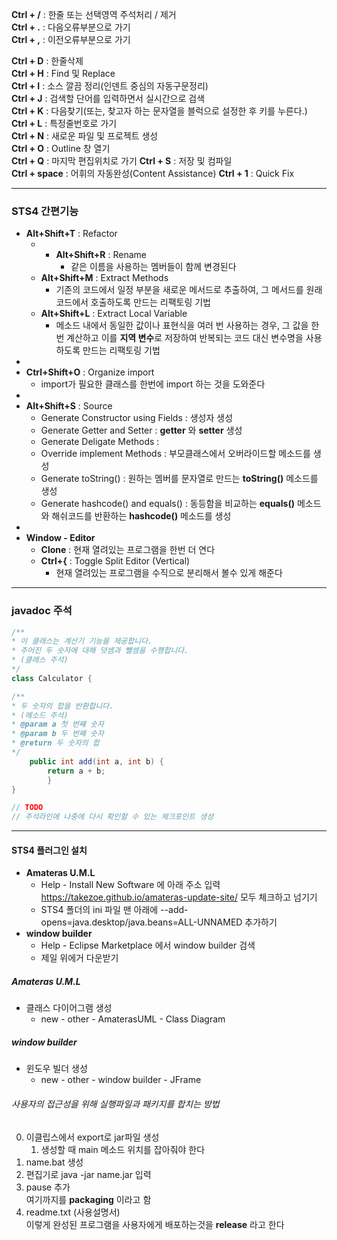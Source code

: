 **Ctrl + /** : 한줄 또는 선택영역 주석처리 / 제거  
**Ctrl + .** : 다음오류부분으로 가기  
**Ctrl + ,** : 이전오류부분으로 가기  
  
**Ctrl + D** : 한줄삭제  
**Ctrl + H** : Find 및 Replace  
**Ctrl + I** : 소스 깔끔 정리(인덴트 중심의 자동구문정리)  
**Ctrl + J** : 검색할 단어를 입력하면서 실시간으로 검색  
**Ctrl + K** : 다음찾기(또는, 찾고자 하는 문자열을 블럭으로 설정한 후 키를 누른다.)  
**Ctrl + L** : 특정줄번호로 가기  
**Ctrl + N** : 새로운 파일 및 프로젝트 생성  
**Ctrl + O** : Outline 창 열기  
**Ctrl + Q** : 마지막 편집위치로 가기
**Ctrl + S** : 저장 및 컴파일  
**Ctrl + space** : 어휘의 자동완성(Content Assistance)
**Ctrl + 1** : Quick Fix

---
### STS4 간편기능
- **Alt+Shift+T** : Refactor
	- - __Alt+Shift+R__ : Rename
		- 같은 이름을 사용하는 멤버들이 함께 변경된다
	- **Alt+Shift+M** : Extract Methods
		- 기존의 코드에서 일정 부분을 새로운 메서드로 추출하여, 그 메서드를 원래 코드에서 호출하도록 만드는 리팩토링 기법
	- **Alt+Shift+L** : Extract Local Variable
		- 메소드 내에서 동일한 값이나 표현식을 여러 번 사용하는 경우, 그 값을 한 번 계산하고 이를 **지역 변수**로 저장하여 반복되는 코드 대신 변수명을 사용하도록 만드는 리팩토링 기법
- 
- **Ctrl+Shift+O** : Organize import
	- import가 필요한 클래스를 한번에 import 하는 것을 도와준다
- 
- __Alt+Shift+S__ : Source
	- Generate Constructor using Fields : 생성자 생성
	- Generate Getter and Setter : **getter** 와 **setter** 생성
	- Generate Deligate Methods : 
	- Override implement Methods : 부모클래스에서 오버라이드할 메소드를 생성
	- Generate toString() : 원하는 멤버를 문자열로 만드는 **toString()** 메소드를 생성
	- Generate hashcode() and equals() : 동등함을 비교하는 **equals()** 메소드와 해쉬코드를 반환하는 **hashcode()** 메소드를 생성
- 
- **Window - Editor**
	- **Clone** : 현재 열려있는 프로그램을 한번 더 연다
	- **Ctrl+{** : Toggle Split Editor (Vertical)
		- 현재 열려있는 프로그램을 수직으로 분리해서 볼수 있게 해준다

---
### javadoc 주석
```java
/**
* 이 클래스는 계산기 기능을 제공합니다.
* 주어진 두 숫자에 대해 덧셈과 뺄셈을 수행합니다.
* (클래스 주석)
*/
class Calculator {

/**
* 두 숫자의 합을 반환합니다.
* (메소드 주석)
* @param a 첫 번째 숫자
* @param b 두 번째 숫자
* @return 두 숫자의 합
*/
	public int add(int a, int b) {
		return a + b;
		}
}

// TODO
// 주석라인에 나중에 다시 확인할 수 있는 체크포인트 생성
```

---
#### STS4 플러그인 설치
- **Amateras U.M.L**
	-  Help - Install New Software 에 아래 주소 입력
		https://takezoe.github.io/amateras-update-site/
		모두 체크하고 넘기기
	-  STS4 폴더의 ini 파일 맨 아래에
		--add-opens=java.desktop/java.beans=ALL-UNNAMED
		추가하기
- **window builder**
	- Help - Eclipse Marketplace 에서 window builder 검색
	- 제일 위에거 다운받기
##### Amateras U.M.L
- 클래스 다이어그램 생성 
	- new - other - AmaterasUML - Class Diagram

##### window builder
- 윈도우 빌더 생성
	- new - other - window builder - JFrame


###### 사용자의 접근성을 위해 실행파일과 패키지를 합치는 방법
0. 이클립스에서 export로 jar파일 생성
	1. 생성할 때 main 메소드 위치를 잡아줘야 한다
1. name.bat 생성
2. 편집기로 java -jar name.jar 입력
3. pause 추가  
    여기까지를 **packaging** 이라고 함
4. readme.txt (사용설명서)  
    이렇게 완성된 프로그램을 사용자에게 배포하는것을 **release** 라고 한다

